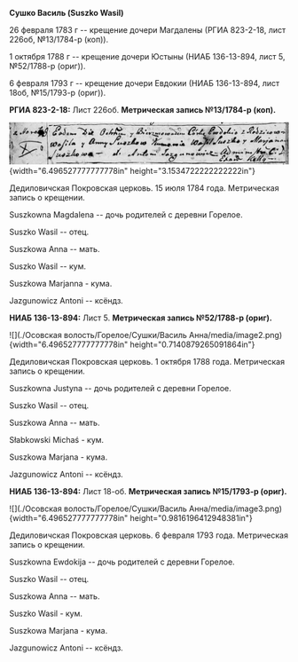 **Сушко Василь (Suszko Wasil)**

26 февраля 1783 г -- крещение дочери Магдалены (РГИА 823-2-18, лист
226об, №13/1784-р (коп)).

1 октября 1788 г -- крещение дочери Юстыны (НИАБ 136-13-894, лист 5,
№52/1788-р (ориг)).

6 февраля 1793 г -- крещение дочери Евдокии (НИАБ 136-13-894, лист 18об,
№15/1793-р (ориг)).

**РГИА 823-2-18:** Лист 226об. **Метрическая запись №13/1784-р (коп).**

![](./media/157fb3421a7ca3dc42ef60622d1b23e3746a5336.png){width="6.496527777777778in"
height="3.1534722222222222in"}

Дедиловичская Покровская церковь. 15 июля 1784 года. Метрическая запись
о крещении.

Suszkowna Magdalena -- дочь родителей с деревни Горелое.

Suszko Wasil -- отец.

Suszkowa Anna -- мать.

Suszko Wasil -- кум.

Suszkowa Marjanna - кума.

Jazgunowicz Antoni -- ксёндз.

**НИАБ 136-13-894:** Лист 5. **Метрическая запись №52/1788-р (ориг).**

![](./Осовская волость/Горелое/Сушки/Василь Анна/media/image2.png){width="6.496527777777778in"
height="0.7140879265091864in"}

Дедиловичская Покровская церковь. 1 октября 1788 года. Метрическая
запись о крещении.

Suszkowna Justyna -- дочь родителей с деревни Горелое.

Suszko Wasil -- отец.

Suszkowa Anna -- мать.

Słabkowski Michaś - кум.

Suszkowa Marjana - кума.

Jazgunowicz Antoni -- ксёндз.

**НИАБ 136-13-894:** Лист 18-об. **Метрическая запись №15/1793-р
(ориг).**

![](./Осовская волость/Горелое/Сушки/Василь Анна/media/image3.png){width="6.496527777777778in"
height="0.9816196412948381in"}

Дедиловичская Покровская церковь. 6 февраля 1793 года. Метрическая
запись о крещении.

Suszkowna Ewdokija -- дочь родителей с деревни Горелое.

Suszko Wasil -- отец.

Suszkowa Anna -- мать.

Suszko Wasil - кум.

Suszkowa Marjana - кума.

Jazgunowicz Antoni -- ксёндз.
